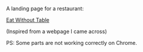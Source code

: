 A landing page for a restaurant:

[Eat Without Table](https://berkaysenkoylu.github.io/restaurant_landingpage/)

(Inspired from a webpage I came across)

PS: Some parts are not working correctly on Chrome.